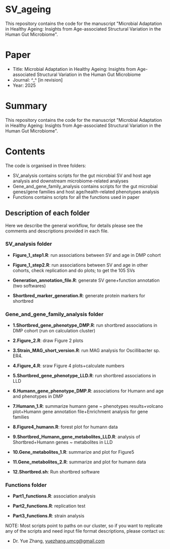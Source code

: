 # SV_ageing
This repository contains the code for the manuscript "Microbial Adaptation in Healthy Ageing: Insights from Age-associated Structural Variation in the Human Gut Microbiome".
# Paper

- Title: Microbial Adaptation in Healthy Ageing: Insights from Age-associated Structural Variation in the Human Gut Microbiome
- Journal: ^_^ [in revision]
- Year: 2025

# Summary

This repository contains the code for the manuscript "Microbial Adaptation in Healthy Ageing: Insights from Age-associated Structural Variation in the Human Gut Microbiome".

# Contents
The code is organised in three folders:

- SV_analysis contains scripts for the gut microbial SV and host age analysis and downstream microbiome-related analyses
- Gene_and_gene_family_analysis contains scripts for the gut microbial genes/gene families and host age/health-related phenotypes analysis
- Functions contains scripts for all the functions used in paper

## Description of each folder
Here we describe the general workflow, for details please see the comments and descriptions provided in each file.

### SV_analysis folder

- **Figure_1_step1.R**: run associations between SV and age in DMP cohort

- **Figure_1_step2.R**: run associations between SV and age in other cohorts, check replication and do plots; to get the 105 SVs

- **Generation_annotation_file.R**: generate SV gene+function annotation (two softwares)

- **Shortbred_marker_generation.R**: generate protein markers for shortbred

### Gene_and_gene_family_analysis folder

- **1.Shortbred_gene_phenotype_DMP.R**: run shortbred associations in DMP cohort (run on calculation cluster)

- **2.Figure_2.R**: draw Figure 2 plots

- **3.Strain_MAG_short_version.R**: run MAG analysis for Oscillibacter sp. ER4.

- **4.Figure_4.R**: sraw Figure 4 plots+calculate numbers

- **5.Shortbred_gene_phenotype_LLD.R**: run shortbred associations in LLD

- **6.Humann_gene_phenotype_DMP.R**: associations for Humann and age and phenotypes in DMP

- **7.Humann_1.R**: summarize humann gene ~ phenotypes results+volcano plot+Humann gene annotation file+Enrichment analysis for gene families

- **8.Figure4_humann.R**: forest plot for humann data

- **9.Shortbred_Humann_gene_metabolites_LLD.R**: analysis of Shortbred+Humann genes ~ metabolites in LLD

- **10.Gene_metabolites_1.R**: summarize and plot for Figure5

- **11.Gene_metabolites_2.R**: summarize and plot for humann data

- **12.Shortbred.sh**: Run shortbred software

### Functions folder

- **Part1_functions.R**: association analysis

- **Part2_functions.R**: replication test

- **Part3_functions.R**: strain analysis

NOTE: Most scripts point to paths on our cluster, so if you want to replicate any of the scripts and need input file format descriptions, please contact us:

- Dr. Yue Zhang, yuezhang.umcg@gmail.com

